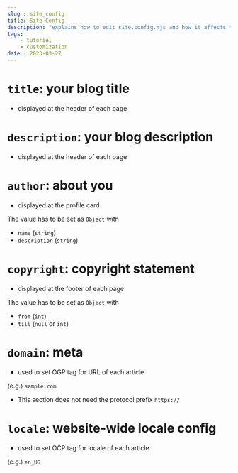 ```yaml
---
slug : site_config
title: Site Config
description: "explains how to edit site.config.mjs and how it affects the view of the blog."
tags:
    - tutorial
    - customization
date : 2023-03-27
---
```


# `title`: your blog title

- displayed at the header of each page

# `description`: your blog description

- displayed at the header of each page

# `author`: about you

- displayed at the profile card

The value has to be set as `Object` with

- `name` (`string`)
- `description` (`string`)


# `copyright`: copyright statement

- displayed at the footer of each page

The value has to be set as `Object` with

- `from` (`int`)
- `till` (`null` or `int`)

# `domain`: meta 

- used to set OGP tag for URL of each article

(e.g.) `sample.com`

- This section does not need the protocol prefix `https://`

# `locale`: website-wide locale config

- used to set OCP tag for locale of each article

(e.g.) `en_US`
